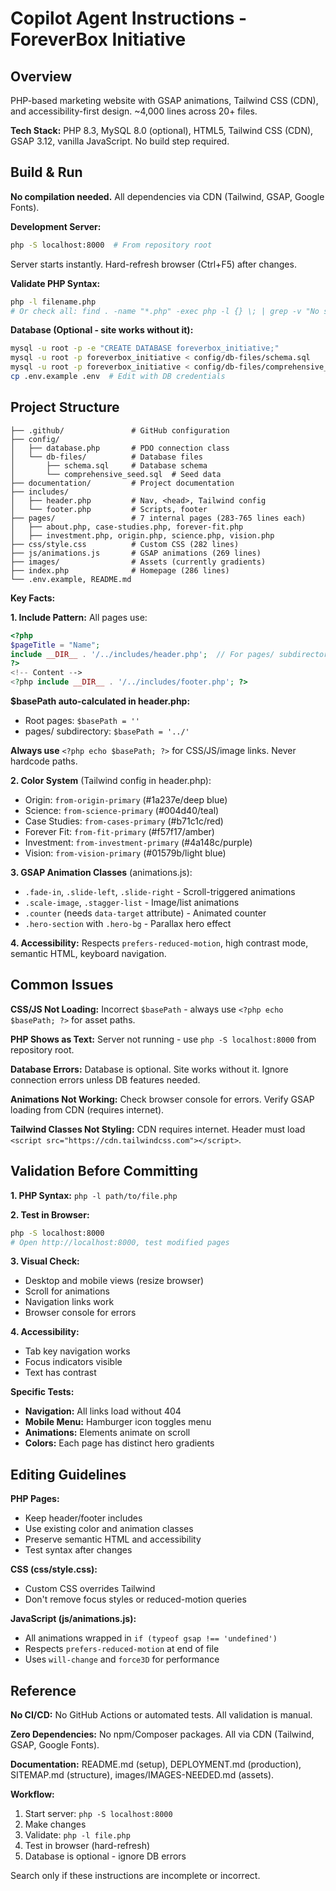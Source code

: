 # Copilot Agent Instructions - ForeverBox Initiative

## Overview

PHP-based marketing website with GSAP animations, Tailwind CSS (CDN), and accessibility-first design. ~4,000 lines across 20+ files.

**Tech Stack:** PHP 8.3, MySQL 8.0 (optional), HTML5, Tailwind CSS (CDN), GSAP 3.12, vanilla JavaScript. No build step required.

## Build & Run

**No compilation needed.** All dependencies via CDN (Tailwind, GSAP, Google Fonts).

**Development Server:**
```bash
php -S localhost:8000  # From repository root
```
Server starts instantly. Hard-refresh browser (Ctrl+F5) after changes.

**Validate PHP Syntax:**
```bash
php -l filename.php
# Or check all: find . -name "*.php" -exec php -l {} \; | grep -v "No syntax"
```

**Database (Optional - site works without it):**
```bash
mysql -u root -p -e "CREATE DATABASE foreverbox_initiative;"
mysql -u root -p foreverbox_initiative < config/db-files/schema.sql
mysql -u root -p foreverbox_initiative < config/db-files/comprehensive_seed.sql
cp .env.example .env  # Edit with DB credentials
```

## Project Structure

```
├── .github/               # GitHub configuration
├── config/
│   ├── database.php       # PDO connection class
│   └── db-files/          # Database files
│       ├── schema.sql     # Database schema
│       └── comprehensive_seed.sql  # Seed data
├── documentation/         # Project documentation
├── includes/
│   ├── header.php         # Nav, <head>, Tailwind config
│   └── footer.php         # Scripts, footer
├── pages/                 # 7 internal pages (283-765 lines each)
│   ├── about.php, case-studies.php, forever-fit.php
│   ├── investment.php, origin.php, science.php, vision.php
├── css/style.css          # Custom CSS (282 lines)
├── js/animations.js       # GSAP animations (269 lines)
├── images/                # Assets (currently gradients)
├── index.php              # Homepage (286 lines)
└── .env.example, README.md
```

**Key Facts:**

**1. Include Pattern:** All pages use:
```php
<?php
$pageTitle = "Name";
include __DIR__ . '/../includes/header.php';  // For pages/ subdirectory
?>
<!-- Content -->
<?php include __DIR__ . '/../includes/footer.php'; ?>
```

**$basePath auto-calculated in header.php:**
- Root pages: `$basePath = ''`
- pages/ subdirectory: `$basePath = '../'`

**Always use** `<?php echo $basePath; ?>` for CSS/JS/image links. Never hardcode paths.

**2. Color System** (Tailwind config in header.php):
- Origin: `from-origin-primary` (#1a237e/deep blue)
- Science: `from-science-primary` (#004d40/teal)
- Case Studies: `from-cases-primary` (#b71c1c/red)
- Forever Fit: `from-fit-primary` (#f57f17/amber)
- Investment: `from-investment-primary` (#4a148c/purple)
- Vision: `from-vision-primary` (#01579b/light blue)

**3. GSAP Animation Classes** (animations.js):
- `.fade-in`, `.slide-left`, `.slide-right` - Scroll-triggered animations
- `.scale-image`, `.stagger-list` - Image/list animations
- `.counter` (needs `data-target` attribute) - Animated counter
- `.hero-section` with `.hero-bg` - Parallax hero effect

**4. Accessibility:** Respects `prefers-reduced-motion`, high contrast mode, semantic HTML, keyboard navigation.

## Common Issues

**CSS/JS Not Loading:** Incorrect `$basePath` - always use `<?php echo $basePath; ?>` for asset paths.

**PHP Shows as Text:** Server not running - use `php -S localhost:8000` from repository root.

**Database Errors:** Database is optional. Site works without it. Ignore connection errors unless DB features needed.

**Animations Not Working:** Check browser console for errors. Verify GSAP loading from CDN (requires internet).

**Tailwind Classes Not Styling:** CDN requires internet. Header must load `<script src="https://cdn.tailwindcss.com"></script>`.

## Validation Before Committing

**1. PHP Syntax:** `php -l path/to/file.php`

**2. Test in Browser:**
```bash
php -S localhost:8000
# Open http://localhost:8000, test modified pages
```

**3. Visual Check:**
- Desktop and mobile views (resize browser)
- Scroll for animations
- Navigation links work
- Browser console for errors

**4. Accessibility:**
- Tab key navigation works
- Focus indicators visible
- Text has contrast

**Specific Tests:**
- **Navigation:** All links load without 404
- **Mobile Menu:** Hamburger icon toggles menu
- **Animations:** Elements animate on scroll
- **Colors:** Each page has distinct hero gradients

## Editing Guidelines

**PHP Pages:**
- Keep header/footer includes
- Use existing color and animation classes
- Preserve semantic HTML and accessibility
- Test syntax after changes

**CSS (css/style.css):**
- Custom CSS overrides Tailwind
- Don't remove focus styles or reduced-motion queries

**JavaScript (js/animations.js):**
- All animations wrapped in `if (typeof gsap !== 'undefined')`
- Respects `prefers-reduced-motion` at end of file
- Uses `will-change` and `force3D` for performance

## Reference

**No CI/CD:** No GitHub Actions or automated tests. All validation is manual.

**Zero Dependencies:** No npm/Composer packages. All via CDN (Tailwind, GSAP, Google Fonts).

**Documentation:** README.md (setup), DEPLOYMENT.md (production), SITEMAP.md (structure), images/IMAGES-NEEDED.md (assets).

**Workflow:**
1. Start server: `php -S localhost:8000`
2. Make changes
3. Validate: `php -l file.php`
4. Test in browser (hard-refresh)
5. Database is optional - ignore DB errors

Search only if these instructions are incomplete or incorrect.
